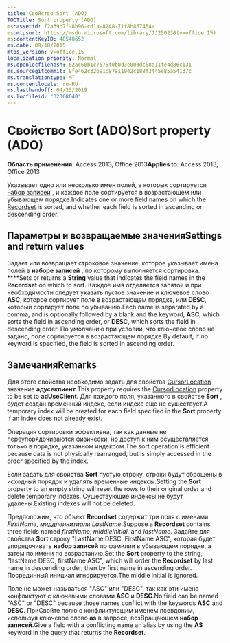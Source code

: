 ```yaml
---
title: Свойство Sort (ADO)
TOCTitle: Sort property (ADO)
ms:assetid: f2a39b7f-8b96-cd1a-8248-71f8b867454a
ms:mtpsurl: https://msdn.microsoft.com/library/JJ250230(v=office.15)
ms:contentKeyID: 48548652
ms.date: 09/18/2015
mtps_version: v=office.15
localization_priority: Normal
ms.openlocfilehash: 62ac60b1c7575f0b0d3e003dc58a11fe4d86c131
ms.sourcegitcommit: 8fe462c32b91c87911942c188f3445e85a54137c
ms.translationtype: MT
ms.contentlocale: ru-RU
ms.lasthandoff: 04/23/2019
ms.locfileid: "32308640"
---
```

# <a name="sort-property-ado"></a><span data-ttu-id="0be39-102">Свойство Sort (ADO)</span><span class="sxs-lookup"><span data-stu-id="0be39-102">Sort property (ADO)</span></span>


<span data-ttu-id="0be39-103">**Область применения**: Access 2013, Office 2013</span><span class="sxs-lookup"><span data-stu-id="0be39-103">**Applies to**: Access 2013, Office 2013</span></span>

<span data-ttu-id="0be39-104">Указывает одно или несколько имен полей, в которых сортируется [набор записей](recordset-object-ado.md) , и каждое поле сортируется в возрастающем или убывающем порядке.</span><span class="sxs-lookup"><span data-stu-id="0be39-104">Indicates one or more field names on which the [Recordset](recordset-object-ado.md) is sorted, and whether each field is sorted in ascending or descending order.</span></span>

## <a name="settings-and-return-values"></a><span data-ttu-id="0be39-105">Параметры и возвращаемые значения</span><span class="sxs-lookup"><span data-stu-id="0be39-105">Settings and return values</span></span>

<span data-ttu-id="0be39-106">Задает или возвращает строковое значение, которое указывает имена полей в **наборе записей** , по которому выполняется сортировка. \*\*\*\*</span><span class="sxs-lookup"><span data-stu-id="0be39-106">Sets or returns a **String** value that indicates the field names in the **Recordset** on which to sort.</span></span> <span data-ttu-id="0be39-107">Каждое имя отделяется запятой и при необходимости следует указать пустое значение и ключевое слово **ASC**, которое сортирует поле в возрастающем порядке, или **DESC**, который сортирует поле по убыванию.</span><span class="sxs-lookup"><span data-stu-id="0be39-107">Each name is separated by a comma, and is optionally followed by a blank and the keyword, **ASC**, which sorts the field in ascending order, or **DESC**, which sorts the field in descending order.</span></span> <span data-ttu-id="0be39-108">По умолчанию при условии, что ключевое слово не задано, поле сортируется в возрастающем порядке.</span><span class="sxs-lookup"><span data-stu-id="0be39-108">By default, if no keyword is specified, the field is sorted in ascending order.</span></span>

## <a name="remarks"></a><span data-ttu-id="0be39-109">Замечания</span><span class="sxs-lookup"><span data-stu-id="0be39-109">Remarks</span></span>

<span data-ttu-id="0be39-110">Для этого свойства необходимо задать для свойства [CursorLocation](cursorlocation-property-ado.md) значение **адусеклиент**.</span><span class="sxs-lookup"><span data-stu-id="0be39-110">This property requires the [CursorLocation](cursorlocation-property-ado.md) property to be set to **adUseClient**.</span></span> <span data-ttu-id="0be39-111">Для каждого поля, указанного в свойстве **Sort** , будет создан временный индекс, если индекс еще не существует.</span><span class="sxs-lookup"><span data-stu-id="0be39-111">A temporary index will be created for each field specified in the **Sort** property if an index does not already exist.</span></span>

<span data-ttu-id="0be39-112">Операция сортировки эффективна, так как данные не переупорядочиваются физически, но доступ к ним осуществляется только в порядке, указанном индексом.</span><span class="sxs-lookup"><span data-stu-id="0be39-112">The sort operation is efficient because data is not physically rearranged, but is simply accessed in the order specified by the index.</span></span>

<span data-ttu-id="0be39-113">Если задать для свойства **Sort** пустую строку, строки будут сброшены в исходный порядок и удалять временные индексы.</span><span class="sxs-lookup"><span data-stu-id="0be39-113">Setting the **Sort** property to an empty string will reset the rows to their original order and delete temporary indexes.</span></span> <span data-ttu-id="0be39-114">Существующие индексы не будут удалены.</span><span class="sxs-lookup"><span data-stu-id="0be39-114">Existing indexes will not be deleted.</span></span>

<span data-ttu-id="0be39-115">Предположим, что объект **Recordset** содержит три поля с именами *FirstName*, *миддлеинитиал*и *LastName*.</span><span class="sxs-lookup"><span data-stu-id="0be39-115">Suppose a **Recordset** contains three fields named *firstName*, *middleInitial*, and *lastName*.</span></span> <span data-ttu-id="0be39-116">Задайте для свойства **Sort** строку "LastName DESC, FirstName ASC", которая будет упорядочивать **набор записей** по фамилии в убывающем порядке, а затем по имени по возрастанию.</span><span class="sxs-lookup"><span data-stu-id="0be39-116">Set the **Sort** property to the string, "lastName DESC, firstName ASC", which will order the **Recordset** by last name in descending order, then by first name in ascending order.</span></span> <span data-ttu-id="0be39-117">Посрединный инициал игнорируется.</span><span class="sxs-lookup"><span data-stu-id="0be39-117">The middle initial is ignored.</span></span>

<span data-ttu-id="0be39-118">Поле не может называться "ASC" или "DESC", так как эти имена конфликтуют с ключевыми словами **ASC** и **DESC**.</span><span class="sxs-lookup"><span data-stu-id="0be39-118">No field can be named "ASC" or "DESC" because those names conflict with the keywords **ASC** and **DESC**.</span></span> <span data-ttu-id="0be39-119">ПриСвойте полю с конфликтующим именем псевдоним, используя ключевое слово **as** в запросе, возВращающем **набор записей**.</span><span class="sxs-lookup"><span data-stu-id="0be39-119">Give a field with a conflicting name an alias by using the **AS** keyword in the query that returns the **Recordset**.</span></span>

